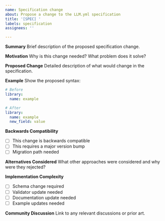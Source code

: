 ```yaml
---
name: Specification change
about: Propose a change to the LLM.yml specification
title: '[SPEC] '
labels: specification
assignees: ''

---
```


**Summary**
Brief description of the proposed specification change.

**Motivation**
Why is this change needed? What problem does it solve?

**Proposed Change**
Detailed description of what would change in the specification.

**Example**
Show the proposed syntax:
```yaml
# Before
library:
  name: example

# After  
library:
  name: example
  new_field: value
```

**Backwards Compatibility**
- [ ] This change is backwards compatible
- [ ] This requires a major version bump
- [ ] Migration path needed

**Alternatives Considered**
What other approaches were considered and why were they rejected?

**Implementation Complexity**
- [ ] Schema change required
- [ ] Validator update needed
- [ ] Documentation update needed
- [ ] Example updates needed

**Community Discussion**
Link to any relevant discussions or prior art.
